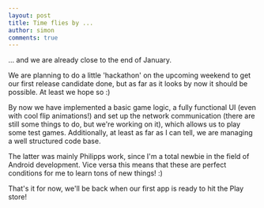 ```yaml
---
layout: post
title: Time flies by ...
author: simon
comments: true
---
```


... and we are already close to the end of January. 

We are planning to do a little 'hackathon' on the upcoming weekend to get our first release candidate done, but as far as it looks by now it should be possible. 
At least we hope so :)

<!--We are already able to play a game on several devices, all connected to a (for now) dedicated host, which is the main part of our game. He handles the game logic, communicates with all clients, manages players and their points and finally determines the winner!-->

By now we have implemented a basic game logic, a fully functional UI (even with cool flip animations!) and set up the network communication (there are still some things to do, but we're working on it), which allows us to play some test games. 
Additionally,  at least as far as I can tell, we are managing a well structured code base. 

The latter was mainly Philipps work, since I'm a total newbie in the field of Android development.
Vice versa this means that these are perfect conditions for me to learn tons of new things! :)

That's it for now, we'll be back when our first app is ready to hit the Play store!
